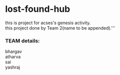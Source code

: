 # lost-found-hub

this is project for acses's genesis activity.  
this project done by Team 2(name to be appended).'''

### TEAM details:
  bhargav  
  atharva  
  sai  
  yashraj  
